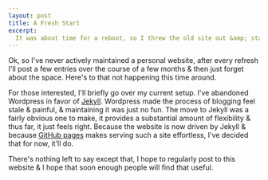 ```yaml
---
layout: post
title: A Fresh Start
excerpt:
  It was about time for a reboot, so I threw the old site out &amp; started from scratch. Hopefully the new format will motivate me to be a more active "blogger".
---
```

Ok, so I've never actively maintained a personal website, after every refresh I'll post a few entries over the course of a few months &amp; then just forget about the space. Here's to that not happening this time around.

For those interested, I'll briefly go over my current setup. I've abandoned Wordpress in favor of [Jekyll](http://jekyllrb.com/). Wordpress made the process of blogging feel stale &amp; painful, &amp; maintaining it was just no fun. The move to Jekyll was a fairly obvious one to make, it provides a substantial amount of flexibility &amp; thus far, it just feels right. Because the website is now driven by Jekyll &amp; because [GitHub pages](http://pages.github.com/) makes serving such a site effortless, I've decided that for now, it'll do.

There's nothing left to say except that, I hope to regularly post to this website &amp; I hope that soon enough people will find that useful.